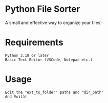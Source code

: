 # Python File Sorter
A small and effective way to organize your files!

# Requirements
```
Python 3.10 or later
Basic Text Editor (VSCode, Notepad etc.)
```
# Usage
```
Edit the "ext_to_folder" paths and "dir_path"
And Voilà!
```



